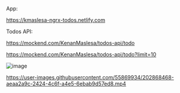 App:

https://kmaslesa-ngrx-todos.netlify.com

Todos API:

https://mockend.com/KenanMaslesa/todos-api/todo

https://mockend.com/KenanMaslesa/todos-api/todo?limit=10

![image](https://user-images.githubusercontent.com/55869934/202868336-259a3976-9ffa-4d15-8332-4aa53678366d.png)



https://user-images.githubusercontent.com/55869934/202868468-aeaa2a9c-2424-4c6f-a4e5-6ebab9d57ed8.mp4

